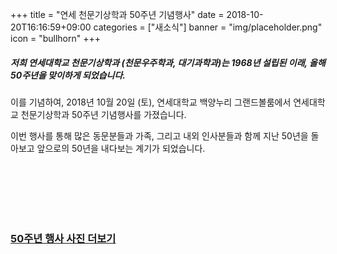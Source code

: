 +++
title = "연세 천문기상학과 50주년 기념행사"
date = 2018-10-20T16:16:59+09:00
categories = ["새소식"]
banner = "img/placeholder.png"
icon = "bullhorn"
+++

##### 저희 연세대학교 천문기상학과 (천문우주학과, 대기과학과)는 1968년 설립된 이래, 올해 50주년을 맞이하게 되었습니다.

<!--more-->

이를 기념하여, 2018년 10월 20일 (토), 연세대학교 백양누리 그랜드볼룸에서 연세대학교 천문기상학과 50주년 기념행사를 가졌습니다.


이번 행사를 통해 많은 동문분들과 가족, 그리고 내외 인사분들과 함께 지난 50년을 돌아보고 앞으로의 50년을 내다보는 계기가 되었습니다.

<br>
<br>

<div class='image'>
<img src="/img/GroupPhoto4.png" class="img-responsive" alt="">
</div>

<br>
<br>

<!--more-->
<div class='image'>
<img src="/img/atmoshistory.jpg" class="img-responsive" alt="">
</div>

<br>

### [50주년 행사 사진 더보기](https://photos.app.goo.gl/6kZsD1cpR3GupeD97)


